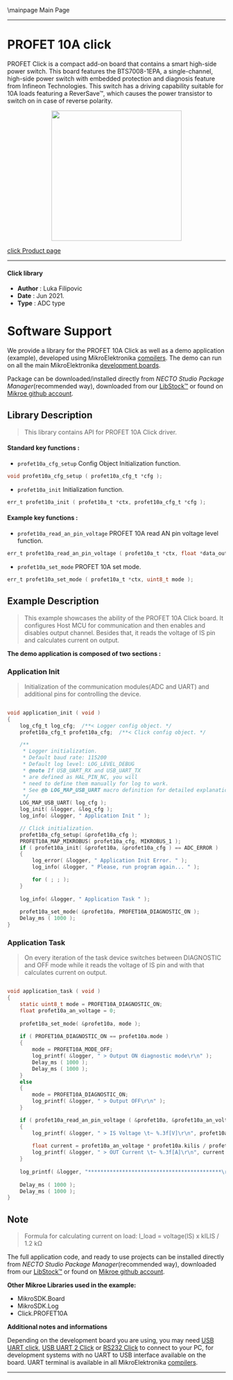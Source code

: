 \mainpage Main Page

---
# PROFET 10A click

PROFET Click is a compact add-on board that contains a smart high-side power switch. This board features the BTS7008-1EPA, a single-channel, high-side power switch with embedded protection and diagnosis feature from Infineon Technologies. This switch has a driving capability suitable for 10A loads featuring a ReverSave™, which causes the power transistor to switch on in case of reverse polarity.

<p align="center">
  <img src="https://download.mikroe.com/images/click_for_ide/profet10a_click.png" height=300px>
</p>

[click Product page](https://www.mikroe.com/profet-click-10a)

---


#### Click library

- **Author**        : Luka Filipovic
- **Date**          : Jun 2021.
- **Type**          : ADC type


# Software Support

We provide a library for the PROFET 10A Click
as well as a demo application (example), developed using MikroElektronika
[compilers](https://www.mikroe.com/necto-studio).
The demo can run on all the main MikroElektronika [development boards](https://www.mikroe.com/development-boards).

Package can be downloaded/installed directly from *NECTO Studio Package Manager*(recommended way), downloaded from our [LibStock&trade;](https://libstock.mikroe.com) or found on [Mikroe github account](https://github.com/MikroElektronika/mikrosdk_click_v2/tree/master/clicks).

## Library Description

> This library contains API for PROFET 10A Click driver.

#### Standard key functions :

- `profet10a_cfg_setup` Config Object Initialization function.
```c
void profet10a_cfg_setup ( profet10a_cfg_t *cfg );
```

- `profet10a_init` Initialization function.
```c
err_t profet10a_init ( profet10a_t *ctx, profet10a_cfg_t *cfg );
```

#### Example key functions :

- `profet10a_read_an_pin_voltage` PROFET 10A read AN pin voltage level function.
```c
err_t profet10a_read_an_pin_voltage ( profet10a_t *ctx, float *data_out );
```

- `profet10a_set_mode` PROFET 10A set mode.
```c
err_t profet10a_set_mode ( profet10a_t *ctx, uint8_t mode );
```

## Example Description

> This example showcases the ability of the PROFET 10A Click board.
It configures Host MCU for communication and then enables 
and disables output channel. Besides that, it reads the voltage 
of IS pin and calculates current on output.

**The demo application is composed of two sections :**

### Application Init

> Initialization of the communication modules(ADC and UART) 
and additional pins for controlling the device.

```c

void application_init ( void )
{
    log_cfg_t log_cfg;  /**< Logger config object. */
    profet10a_cfg_t profet10a_cfg;  /**< Click config object. */

    /** 
     * Logger initialization.
     * Default baud rate: 115200
     * Default log level: LOG_LEVEL_DEBUG
     * @note If USB_UART_RX and USB_UART_TX 
     * are defined as HAL_PIN_NC, you will 
     * need to define them manually for log to work. 
     * See @b LOG_MAP_USB_UART macro definition for detailed explanation.
     */
    LOG_MAP_USB_UART( log_cfg );
    log_init( &logger, &log_cfg );
    log_info( &logger, " Application Init " );

    // Click initialization.
    profet10a_cfg_setup( &profet10a_cfg );
    PROFET10A_MAP_MIKROBUS( profet10a_cfg, MIKROBUS_1 );
    if ( profet10a_init( &profet10a, &profet10a_cfg ) == ADC_ERROR )
    {
        log_error( &logger, " Application Init Error. " );
        log_info( &logger, " Please, run program again... " );

        for ( ; ; );
    }
    
    log_info( &logger, " Application Task " );
    
    profet10a_set_mode( &profet10a, PROFET10A_DIAGNOSTIC_ON );
    Delay_ms ( 1000 );
}

```

### Application Task

> On every iteration of the task device switches between 
DIAGNOSTIC and OFF mode while it reads the voltage of IS pin 
and with that calculates current on output.

```c

void application_task ( void )
{
    static uint8_t mode = PROFET10A_DIAGNOSTIC_ON;
    float profet10a_an_voltage = 0;
    
    profet10a_set_mode( &profet10a, mode );
    
    if ( PROFET10A_DIAGNOSTIC_ON == profet10a.mode )
    {
        mode = PROFET10A_MODE_OFF;
        log_printf( &logger, " > Output ON diagnostic mode\r\n" );
        Delay_ms ( 1000 );
        Delay_ms ( 1000 );
    }
    else
    {
        mode = PROFET10A_DIAGNOSTIC_ON;
        log_printf( &logger, " > Output OFF\r\n" );
    }

    if ( profet10a_read_an_pin_voltage ( &profet10a, &profet10a_an_voltage ) != ADC_ERROR )
    {
        log_printf( &logger, " > IS Voltage \t~ %.3f[V]\r\n", profet10a_an_voltage );
        
        float current = profet10a_an_voltage * profet10a.kilis / profet10a.rsens;
        log_printf( &logger, " > OUT Current \t~ %.3f[A]\r\n", current );
    }  
    
    log_printf( &logger, "*******************************************\r\n" );
    
    Delay_ms ( 1000 );
    Delay_ms ( 1000 );
}

```

## Note

> Formula for calculating current on load: 
I_load = voltage(IS) x kILIS / 1.2 kΩ

The full application code, and ready to use projects can be installed directly from *NECTO Studio Package Manager*(recommended way), downloaded from our [LibStock&trade;](https://libstock.mikroe.com) or found on [Mikroe github account](https://github.com/MikroElektronika/mikrosdk_click_v2/tree/master/clicks).

**Other Mikroe Libraries used in the example:**

- MikroSDK.Board
- MikroSDK.Log
- Click.PROFET10A

**Additional notes and informations**

Depending on the development board you are using, you may need
[USB UART click](https://www.mikroe.com/usb-uart-click),
[USB UART 2 Click](https://www.mikroe.com/usb-uart-2-click) or
[RS232 Click](https://www.mikroe.com/rs232-click) to connect to your PC, for
development systems with no UART to USB interface available on the board. UART
terminal is available in all MikroElektronika
[compilers](https://shop.mikroe.com/compilers).

---
